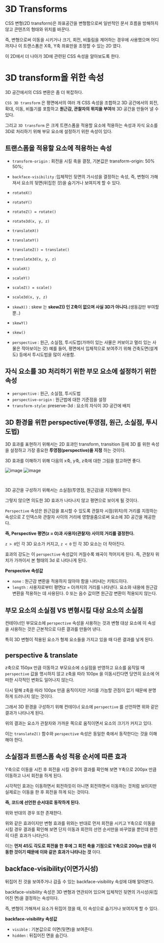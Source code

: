 # 3D Transforms
CSS 변형(2D transform)은 좌표공간을 변형함으로써 일반적인 문서 흐름을 방해하지 않고 콘텐츠의 형태와 위치를 바꾼다.    
    
즉, 변형으로써 이동을 시키거나 크기, 회전, 비틀림을 제어하는 경우에 사용했으며 어디까지나 이 트랜스폼은 X축, Y축 좌표만을 조정할 수 있는 2D 였다.    
    
이 2D에서 더 나아가 3D에 관련된 CSS 속성을 알아보도록 한다.

# 3D transform을 위한 속성
3D 공간에서의 CSS 변환은 좀 더 복잡하다.    
    
```CSS 3D transform``` 은 평면에서의 여러 개 CSS 속성을 조합하고 3D 공간에서의 회전, 확대, 이동, 비틀기를 포함하고 **원근감, 관찰자의 위치을 부여**해 3D 공간을 만들어 낼 수 있다.    
    
그리고 ```3D transform``` 은 크게 트랜스폼을 적용할 요소에 적용하는 속성과 자식 요소를 3D로 처리하기 위해 부모 요소에 설정하기 위한 속성이 있다.    

## 트랜스폼을 적용할 요소에 적용하는 속성
* ```transform-origin``` : 회전을 시킬 축을 결정, 기본값은 transform-origin: 50% 50%;
    
* ```backface-visibility``` :입체적인 뒷면의 가시성을 결정하는 속성,
즉, 변형이 가해져서 요소의 뒷면(뒤집힌 것)을 숨기거나 보여지게 할 수 있다.

* ```rotateX()```
* ```rotateY()```
* ```rotateZ() = rotate()```
* ```rotate3d(x, y, z)```
    
* ```translateX()```
* ```translateY()```
* ```translateZ() = translate()```
* ```translate3d(x, y, z)```
    
* ```scaleX()```
* ```scaleY()```
* ```scaleZ() = scale()```
* ```scale3d(x, y, z)```
    
* ```skewX()``` : skew 는 **skewZ() 인 Z축이 없으며 사실 3D가 아니다.**(생동감만 부여할 뿐..)
* ```skewY()```
* ```skew()```
    
* ```perspective``` : 원근, 소실점, 투시도법(가까이 있는 사물은 커보이고 멀리 있는 사물은 작아보이는 것)
예를 들어, 평면에서 입체적으로 보여주기 위해 건축도면(설계도) 등에서 투시도법을 많이 사용함.

## 자식 요소를 3D 처리하기 위한 부모 요소에 설정하기 위한 속성
* ```perspective``` : 원근, 소실점, 투시도법
* ```perspective-origin``` : 원근법에 대한 기준점을 설정
* ```transform-style```: preserve-3d : 요소의 자식이 3D 공간에 배치

## 3D 환경을 위한 perspective(투영점, 원근, 소실점, 투시도법)
3D 효과를 표현하기 위해서는 2D 효과인 transform, transition 등에 3D 를 위한 속성을 설정하고 가장 중요한 **투영점(perspective)을 지정** 하는 것이다.

3D 효과를 이해하기 위해 다음의 x축, y축, z축에 대한 그림을 참고하면 좋다.

![image](https://github.com/LDH9219/CSS_Summary/assets/62749021/ba0720ac-b675-4bc3-b442-f9b98d6c351f)
![image](https://github.com/LDH9219/CSS_Summary/assets/62749021/f8d26266-d526-47e3-91f1-2fb60da51e1e)

<br>

3D 공간을 구성하기 위해서는 소실점(투영점, 원근감)을 지정해야 한다.    
    
그렇지 않으면 의도한 3D 효과가 나타나지 않고 평면으로 보이게 될 것이다.    
    
```Perspective``` 속성은 원근감을 표시할 수 있도록 관찰자 시점(위치)의 거리를 지정하는 속성으로 Z 인덱스와 관찰자 사이의 거리에 영향을줌으로써 요소에 3D 공간을 제공한다.    
    
**즉, Perspective 평면(z = 0)과 사용자(관찰자) 사이의 거리를 결정한다.**    
    
```z > 0```인 각 3D 요소가 커지고, ```z < 0``` 인 각 3D 요소는 더 작아진다.    
    
효과의 강도는 이 ```perspective``` 속성값이 커질수록 왜곡이 적어지게 된다. 즉, 관찰자 위치가 가까이서 본 형태의 3d 로 나타나게 된다.    

**Perspective 속성값**
* ```none``` : 원근감 변환을 적용하지 않아야 함을 나타내는 키워드이다.
* ```length``` : 사용자로부터 평면(z = 0)까지의 거리를 나타낸다. 요소와 내용에 원근감 변환을 적용하는 데 사용된다. 0 또는 음수 값이면 원근감 변환이 적용되지 않는다.

## 부모 요소의 소실점 VS 변형시킬 대상 요소의 소실점
컨테이너인 부모요소에 ```perspective``` 속성을 사용하는 것과 변형 대상 요소에 이 속성을 사용하는 것은 근본적으로 다른 결과를 만들어 낸다.    
    
특히 3D 변형이 적용된 요소가 형제 요소들을 가지고 있을 때 다른 결과를 낳게 된다.    


## perspective & translate
z축으로 150px 만큼 이동하고 부모요소에 소실점을 반영하고 요소를 움직일 때 ```perspective``` 값을 명시하지 않고 z축을 따라 100px 을 이동시킨다면 당연히 요소에 어떠한 시각적인 변화도 일어나지 않는다.    
    
다시 말해 z축을 따라 100px 만큼 움직이지만 거리를 가늠할 관점이 없기 때문에 분명하게 드러나지 않는 것이다.    
    
그래서 3D 환경을 구성하기 위해 컨테이너 요소에 ```perspective``` 를 선언하면 위와 같은 결과가 나타나게 된다.    
    
위의 결과는 요소가 관찰자와 가까운 쪽으로 움직이면서 요소의 크기가 커지고 있다.    
    
이는 ```translateZ()``` 함수와 ```perspective``` 속성은 동일한 축에서 동작한다는 것을 이해해야 한다.

## 소실점과 트랜스폼 속성 적용 순서에 따른 효과
Y축으로 이동을 시킨 후 회전을 시킬 경우의 결과를 확인해 보면 Y축으로 200px 만큼 이동하고 나서 회전을 하게 된다.    
    
시각적인 효과는 이동하면서 회전하듯이 아니면 회전하면서 이동하는 것처럼 보이지만 실제로는 이동을 한 후 회전을 하게 되는 것이다.    
    
**즉, 코드에 선언한 순서대로 동작하게 된다.**

위와 반대의 경우 또한 존재한다.    
    
위와 같은 효과이지만 변형 효과를 위와는 반대로 먼저 회전을 시키고 Y축으로 이동을 시킬 경우 결과를 확인해 보면 단지 이동과 회전의 선언 순서만을 바꾸었을 뿐인데 완전히 다른 효과가 나타난다.    
    
이는 **먼저 45도 각도로 회전을 한 후에 그 회전 축을 기점으로 Y축으로 200px 만큼 이동한 것이기 때문에 이와 같은 효과가 나타나는 것** 이다.    

## backface-visibility(이면가시성)
뒤집어 진 것을 보여주거나 감출 수 있는 backface-visibility 속성에 대해 알아본다.    
    
backface-visibility 속성은 3D 변형과 연관되어 있으며 입체적인 뒷면의 가시성(뒤집어진 면)을 결정하는 속성이다.    
    
즉, 변형이 가해져서 요소가 뒤집어 졌을 때, 이 속성으로 숨기거나 보여지게 할 수 있다.    
    
**backface-visibility 속성값**
* ```visible``` : 기본값으로 이면(뒷면)을 보여준다.
* ```hidden``` : 뒤집어진 면을 숨긴다.
